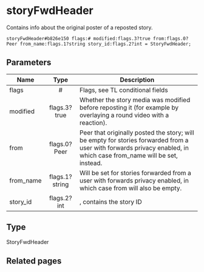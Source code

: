# storyFwdHeader
Contains info about the original poster of a reposted story.

```
storyFwdHeader#b826e150 flags:# modified:flags.3?true from:flags.0?Peer from_name:flags.1?string story_id:flags.2?int = StoryFwdHeader;
```

## Parameters
| Name | Type | Description |
| ---- | :----: | ----------- |
| flags | # | Flags, see TL conditional fields |
| modified | flags.3?true | Whether the story media was modified before reposting it (for example by overlaying a round video with a reaction). |
| from | flags.0?Peer | Peer that originally posted the story; will be empty for stories forwarded from a user with forwards privacy enabled, in which case from_name will be set, instead. |
| from_name | flags.1?string | Will be set for stories forwarded from a user with forwards privacy enabled, in which case from will also be empty. |
| story_id | flags.2?int | , contains the story ID |


## Type
StoryFwdHeader

## Related pages

